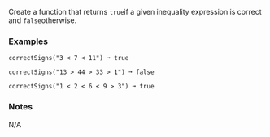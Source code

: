 Create a function that returns `true`if a given inequality expression is correct and `false`otherwise.


### Examples ###
    correctSigns("3 < 7 < 11") ➞ true

    correctSigns("13 > 44 > 33 > 1") ➞ false

    correctSigns("1 < 2 < 6 < 9 > 3") ➞ true


### Notes ###
N/A